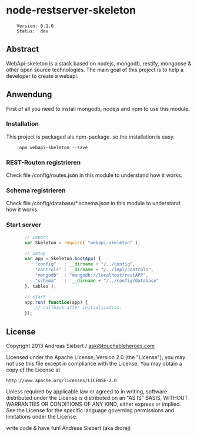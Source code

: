 node-restserver-skeleton
========================

        Version: 0.1.0
        Status:  dev


## Abstract

WebApi-skeleton is a stack based on nodejs, mongodb, restify, mongoose &amp; other open source technologies.
The main goal of this project is to help a developer to create a webapi.


## Anwendung

First of all you need to install mongodb, nodejs and npm to use this module.

### Installation
This project is packaged als npm-package. so the installation is easy.

```
     npm webapi-skeleton --save
```

### REST-Routen registrieren
Check file /config/routes.json in this module to understand how it works.

### Schema registrieren
Check file /config/database/*.schema.json in this module to understand how it works.

### Start server
```JavaScript
       // import
       var Skeleton = require( "webapi-skeleton" );

       // setup
       var app = Skeleton.bootApp( {
           "config"   : __dirname + "/../config",
           "controls" : __dirname + "/../impl/controls",
           "mongodb"  : "mongodb://localhost/restAPP",
           "schema"   :  __dirname + "/../config/database"
       }, tables );

       // start
       app.run( function(app) {
           // callback after initialization.
       });
```





## License
Copyright 2013 Andreas Siebert / ask@touchableheroes.com

Licensed under the Apache License, Version 2.0 (the "License");
you may not use this file except in compliance with the License.
You may obtain a copy of the License at

    http://www.apache.org/licenses/LICENSE-2.0

Unless required by applicable law or agreed to in writing, software
distributed under the License is distributed on an "AS IS" BASIS,
WITHOUT WARRANTIES OR CONDITIONS OF ANY KIND, either express or implied.
See the License for the specific language governing permissions and
limitations under the License.


write code &amp; have fun!
Andreas Siebert (aka drdrej)